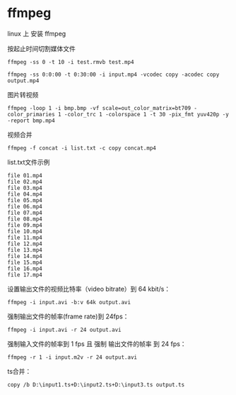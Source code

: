 # ffmpeg
linux 上 安装 ffmpeg  



按起止时间切割媒体文件
```
ffmpeg -ss 0 -t 10 -i test.rmvb test.mp4
```

```
ffmpeg -ss 0:0:00 -t 0:30:00 -i input.mp4 -vcodec copy -acodec copy output.mp4
```



图片转视频

```
ffmpeg -loop 1 -i bmp.bmp -vf scale=out_color_matrix=bt709 -color_primaries 1 -color_trc 1 -colorspace 1 -t 30 -pix_fmt yuv420p -y -report bmp.mp4
```



视频合并

```shell
ffmpeg -f concat -i list.txt -c copy concat.mp4
```



list.txt文件示例
```shell
file 01.mp4
file 02.mp4
file 03.mp4
file 04.mp4
file 05.mp4
file 06.mp4
file 07.mp4
file 08.mp4
file 09.mp4
file 10.mp4
file 11.mp4
file 12.mp4
file 13.mp4
file 14.mp4
file 15.mp4
file 16.mp4
file 17.mp4
```



设置输出文件的视频比特率（video bitrate）到 64 kbit/s：

```shell
ffmpeg -i input.avi -b:v 64k output.avi
```



强制输出文件的帧率(frame rate)到 24fps：

```shell
ffmpeg -i input.avi -r 24 output.avi
```



强制输入文件的帧率到 1 fps 且 强制 输出文件的帧率 到 24 fps：

```shell
ffmpeg -r 1 -i input.m2v -r 24 output.avi
```

ts合并：
```shell
copy /b D:\input1.ts+D:\input2.ts+D:\input3.ts output.ts
```
